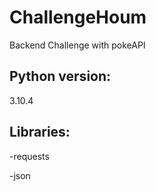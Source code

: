 # ChallengeHoum
Backend Challenge with pokeAPI


##  Python version: 
  
  3.10.4

##  Libraries:

 -requests
 
 -json
